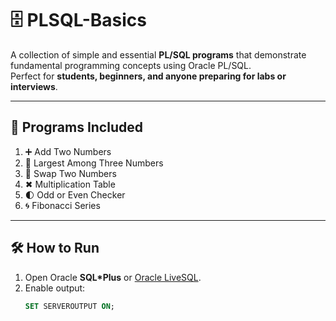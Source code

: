 # 🗄️ PLSQL-Basics

A collection of simple and essential **PL/SQL programs** that demonstrate fundamental programming concepts using Oracle PL/SQL.  
Perfect for **students, beginners, and anyone preparing for labs or interviews**.

---

## 🚀 Programs Included
1. ➕ Add Two Numbers  
2. 🔢 Largest Among Three Numbers  
3. 🔄 Swap Two Numbers  
4. ✖ Multiplication Table  
5. 🌓 Odd or Even Checker  
6. 🌀 Fibonacci Series  

---

## 🛠 How to Run
1. Open Oracle **SQL*Plus** or [Oracle LiveSQL](https://livesql.oracle.com/).  
2. Enable output:
   ```sql
   SET SERVEROUTPUT ON;

